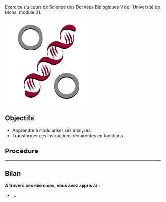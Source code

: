 Exercice du cours de Science des Données Biologiques V de l'Université de Mons, module 01.

![](../../template/biodatascience.png)

## Objectifs

- Apprendre à modulariser ses analyses.
- Transformer des instructions récurrentes en fonctions


## Procédure


------------------------------------------------------------------------


## Bilan

**A travers ces exercices, vous avez appris à\ :**

- ...
